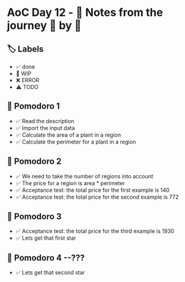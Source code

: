 # AoC Day 12 - 📝 Notes from the journey 🍅 by 🍅

## 🏷️ Labels

- ✅ done
- 🚧 WIP
- ❌ ERROR
- ⚠️ TODO

## 🍅 Pomodoro 1
- ✅ Read the description
- ✅ Import the input data
- ✅ Calculate the area of a plant in a region
- ✅ Calculate the perimeter for a plant in a region

## 🍅 Pomodoro 2
- ✅ We need to take the number of regions into account
- ✅ The price for a region is area * perimeter
- ✅ Acceptance test: the total price for the first example is 140
- ✅ Acceptance test: the total price for the second example is 772

## 🍅 Pomodoro 3
- ✅ Acceptance test: the total price for the third example is 1930
- ✅ Lets get that first star

## 🍅 Pomodoro 4 --???
- ✅ Lets get that second star
